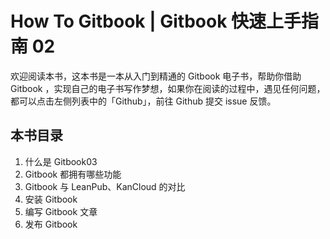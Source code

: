 # How To Gitbook | Gitbook 快速上手指南 02

欢迎阅读本书，这本书是一本从入门到精通的 Gitbook 电子书，帮助你借助 Gitbook ，实现自己的电子书写作梦想，如果你在阅读的过程中，遇见任何问题，都可以点击左侧列表中的「Github」，前往 Github 提交 issue 反馈。

## 本书目录

1. 什么是 Gitbook03
2. Gitbook 都拥有哪些功能
3. Gitbook 与 LeanPub、KanCloud 的对比
4. 安装 Gitbook
5. 编写 Gitbook 文章
6. 发布 Gitbook